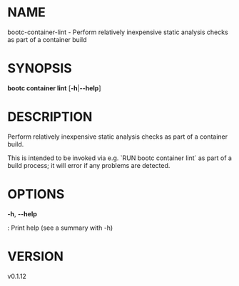 # NAME

bootc-container-lint - Perform relatively inexpensive static analysis
checks as part of a container build

# SYNOPSIS

**bootc container lint** \[**-h**\|**\--help**\]

# DESCRIPTION

Perform relatively inexpensive static analysis checks as part of a
container build.

This is intended to be invoked via e.g. \`RUN bootc container lint\` as
part of a build process; it will error if any problems are detected.

# OPTIONS

**-h**, **\--help**

:   Print help (see a summary with -h)

# VERSION

v0.1.12
